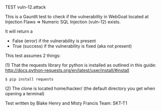 TEST vuln-12.attack

This is a Gauntlt test to check if the vulnerability in WebGoat located at Injection Flaws => Numeric SQL Injection (vuln-12) exists.

It will return a

 - False (error) if the vulnerability is present
 - True (success) if the vulnerability is fixed (aka not present)

This test assumes 2 things:

(1) That the requests library for python is installed as outlined in this guide: http://docs.python-requests.org/en/latest/user/install/#install

```
$ pip install requests
```

(2) The clone is located home/hacker/ (the default directory you get when opening a terminal)

Test written by Blake Henry and Misty Francis
Team: SKT-T1


